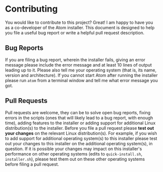 # Contributing
You would like to contribute to this project? Great! I am happy to have you as a co-developer of the Atom installer. This document is designed to help you file a useful bug report or write a helpful pull request description.

## Bug Reports
If you are filing a bug report, wherein the installer fails, giving an error message please include the error message and at least 10 lines of output leading up to it. Please also tell me your operating system (that is, its name, version and architecture). If you cannot start Atom after running the installer please run `atom` from a terminal window and tell me what error message you got.

## Pull Requests
Pull requests are welcome, they can be to solve open bug reports, fixing errors in the scripts (ones that will likely lead to a bug report, with enough time), adding features to the installer or adding support for additional Linux distribution(s) to the installer. Before you file a pull request please **test out your changes** on the relevant Linux distribution(s). For example, if you wish to add support for additional operating system(s) to this installer please test out your changes to this installer on the additional operating system(s), in question. If it is possible your changes may impact on this installer's performance on other operating systems (edits to `quick-install.sh`, `installer.sh`), please test them out on these other operating systems before filing a pull request.
